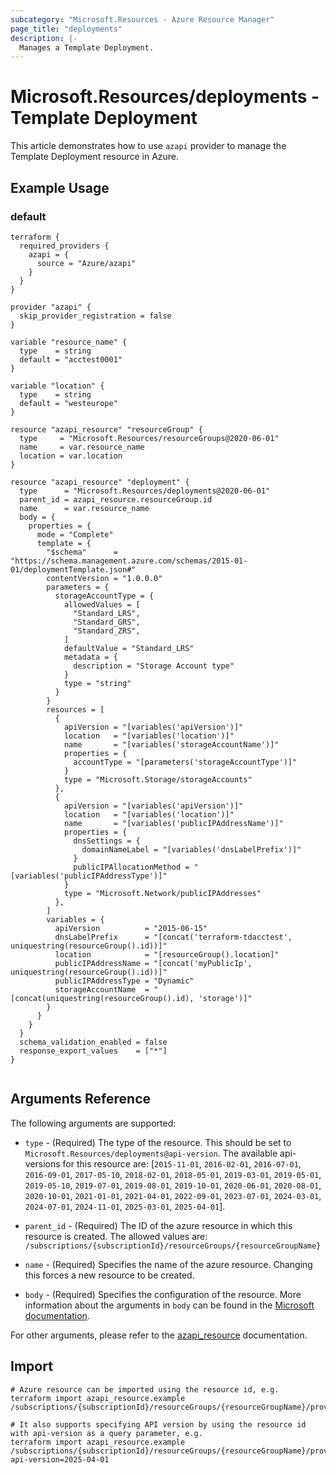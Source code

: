 ```yaml
---
subcategory: "Microsoft.Resources - Azure Resource Manager"
page_title: "deployments"
description: |-
  Manages a Template Deployment.
---
```


# Microsoft.Resources/deployments - Template Deployment

This article demonstrates how to use `azapi` provider to manage the Template Deployment resource in Azure.

## Example Usage

### default

```hcl
terraform {
  required_providers {
    azapi = {
      source = "Azure/azapi"
    }
  }
}

provider "azapi" {
  skip_provider_registration = false
}

variable "resource_name" {
  type    = string
  default = "acctest0001"
}

variable "location" {
  type    = string
  default = "westeurope"
}

resource "azapi_resource" "resourceGroup" {
  type     = "Microsoft.Resources/resourceGroups@2020-06-01"
  name     = var.resource_name
  location = var.location
}

resource "azapi_resource" "deployment" {
  type      = "Microsoft.Resources/deployments@2020-06-01"
  parent_id = azapi_resource.resourceGroup.id
  name      = var.resource_name
  body = {
    properties = {
      mode = "Complete"
      template = {
        "$schema"      = "https://schema.management.azure.com/schemas/2015-01-01/deploymentTemplate.json#"
        contentVersion = "1.0.0.0"
        parameters = {
          storageAccountType = {
            allowedValues = [
              "Standard_LRS",
              "Standard_GRS",
              "Standard_ZRS",
            ]
            defaultValue = "Standard_LRS"
            metadata = {
              description = "Storage Account type"
            }
            type = "string"
          }
        }
        resources = [
          {
            apiVersion = "[variables('apiVersion')]"
            location   = "[variables('location')]"
            name       = "[variables('storageAccountName')]"
            properties = {
              accountType = "[parameters('storageAccountType')]"
            }
            type = "Microsoft.Storage/storageAccounts"
          },
          {
            apiVersion = "[variables('apiVersion')]"
            location   = "[variables('location')]"
            name       = "[variables('publicIPAddressName')]"
            properties = {
              dnsSettings = {
                domainNameLabel = "[variables('dnsLabelPrefix')]"
              }
              publicIPAllocationMethod = "[variables('publicIPAddressType')]"
            }
            type = "Microsoft.Network/publicIPAddresses"
          },
        ]
        variables = {
          apiVersion          = "2015-06-15"
          dnsLabelPrefix      = "[concat('terraform-tdacctest', uniquestring(resourceGroup().id))]"
          location            = "[resourceGroup().location]"
          publicIPAddressName = "[concat('myPublicIp', uniquestring(resourceGroup().id))]"
          publicIPAddressType = "Dynamic"
          storageAccountName  = "[concat(uniquestring(resourceGroup().id), 'storage')]"
        }
      }
    }
  }
  schema_validation_enabled = false
  response_export_values    = ["*"]
}


```



## Arguments Reference

The following arguments are supported:

* `type` - (Required) The type of the resource. This should be set to `Microsoft.Resources/deployments@api-version`. The available api-versions for this resource are: [`2015-11-01`, `2016-02-01`, `2016-07-01`, `2016-09-01`, `2017-05-10`, `2018-02-01`, `2018-05-01`, `2019-03-01`, `2019-05-01`, `2019-05-10`, `2019-07-01`, `2019-08-01`, `2019-10-01`, `2020-06-01`, `2020-08-01`, `2020-10-01`, `2021-01-01`, `2021-04-01`, `2022-09-01`, `2023-07-01`, `2024-03-01`, `2024-07-01`, `2024-11-01`, `2025-03-01`, `2025-04-01`].

* `parent_id` - (Required) The ID of the azure resource in which this resource is created. The allowed values are:  
  `/subscriptions/{subscriptionId}/resourceGroups/{resourceGroupName}`

* `name` - (Required) Specifies the name of the azure resource. Changing this forces a new resource to be created.

* `body` - (Required) Specifies the configuration of the resource. More information about the arguments in `body` can be found in the [Microsoft documentation](https://learn.microsoft.com/en-us/azure/templates/Microsoft.Resources/deployments?pivots=deployment-language-terraform).

For other arguments, please refer to the [azapi_resource](https://registry.terraform.io/providers/Azure/azapi/latest/docs/resources/resource) documentation.

## Import

 ```shell
 # Azure resource can be imported using the resource id, e.g.
 terraform import azapi_resource.example /subscriptions/{subscriptionId}/resourceGroups/{resourceGroupName}/providers/Microsoft.Resources/deployments/{resourceName}
 
 # It also supports specifying API version by using the resource id with api-version as a query parameter, e.g.
 terraform import azapi_resource.example /subscriptions/{subscriptionId}/resourceGroups/{resourceGroupName}/providers/Microsoft.Resources/deployments/{resourceName}?api-version=2025-04-01
 ```
